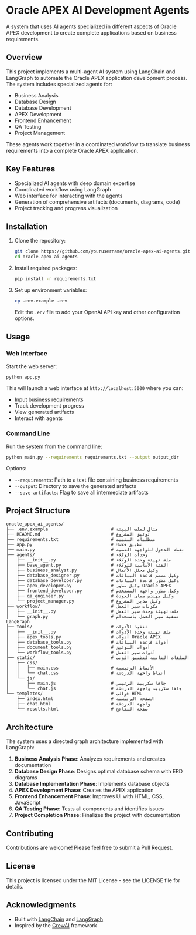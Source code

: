 # Oracle APEX AI Development Agents

A system that uses AI agents specialized in different aspects of Oracle APEX development to create complete applications based on business requirements.

## Overview

This project implements a multi-agent AI system using LangChain and LangGraph to automate the Oracle APEX application development process. The system includes specialized agents for:

- Business Analysis
- Database Design
- Database Development
- APEX Development
- Frontend Enhancement
- QA Testing
- Project Management

These agents work together in a coordinated workflow to translate business requirements into a complete Oracle APEX application.

## Key Features

- Specialized AI agents with deep domain expertise
- Coordinated workflow using LangGraph
- Web interface for interacting with the agents
- Generation of comprehensive artifacts (documents, diagrams, code)
- Project tracking and progress visualization

## Installation

1. Clone the repository:
   ```bash
   git clone https://github.com/yourusername/oracle-apex-ai-agents.git
   cd oracle-apex-ai-agents
   ```

2. Install required packages:
   ```bash
   pip install -r requirements.txt
   ```

3. Set up environment variables:
   ```bash
   cp .env.example .env
   ```
   Edit the `.env` file to add your OpenAI API key and other configuration options.

## Usage

### Web Interface

Start the web server:
```bash
python app.py
```

This will launch a web interface at `http://localhost:5000` where you can:
- Input business requirements
- Track development progress
- View generated artifacts
- Interact with agents

### Command Line

Run the system from the command line:
```bash
python main.py --requirements requirements.txt --output output_dir
```

Options:
- `--requirements`: Path to a text file containing business requirements
- `--output`: Directory to save the generated artifacts
- `--save-artifacts`: Flag to save all intermediate artifacts

## Project Structure

```
oracle_apex_ai_agents/
├── .env.example                        # مثال لملف البيئة
├── README.md                           # توثيق المشروع
├── requirements.txt                    # متطلبات التثبيت
├── app.py                              # تطبيق فلاسك
├── main.py                             # نقطة الدخول للواجهة النصية
├── agents/                             # وحدات الوكلاء
│   ├── __init__.py                     # ملف تهيئة وحدة الوكلاء
│   ├── base_agent.py                   # الفئة الأساسية للوكلاء
│   ├── business_analyst.py             # وكيل محلل الأعمال
│   ├── database_designer.py            # وكيل مصمم قاعدة البيانات
│   ├── database_developer.py           # وكيل مطور قاعدة البيانات
│   ├── apex_developer.py               # وكيل مطور Oracle APEX
│   ├── frontend_developer.py           # وكيل مطور واجهة المستخدم
│   ├── qa_engineer.py                  # وكيل مهندس ضمان الجودة
│   └── project_manager.py              # وكيل مدير المشروع
├── workflow/                           # مكونات سير العمل
│   ├── __init__.py                     # ملف تهيئة وحدة سير العمل
│   └── graph.py                        # تنفيذ سير العمل باستخدام LangGraph
├── tools/                              # تنفيذ الأدوات
│   ├── __init__.py                     # ملف تهيئة وحدة الأدوات
│   ├── apex_tools.py                   # أدوات Oracle APEX
│   ├── database_tools.py               # أدوات قاعدة البيانات
│   ├── document_tools.py               # أدوات التوثيق
│   └── workflow_tools.py               # أدوات سير العمل
├── static/                             # الملفات الثابتة لتطبيق الويب
│   ├── css/
│   │   ├── main.css                    # الأنماط الرئيسية
│   │   └── chat.css                    # أنماط واجهة الدردشة
│   └── js/
│       ├── main.js                     # جافا سكريبت الرئيسي
│       └── chat.js                     # جافا سكريبت واجهة الدردشة
└── templates/                          # قوالب HTML
    ├── index.html                      # الصفحة الرئيسية
    ├── chat.html                       # واجهة الدردشة
    └── results.html                    # صفحة النتائج
```

## Architecture

The system uses a directed graph architecture implemented with LangGraph:

1. **Business Analysis Phase**: Analyzes requirements and creates documentation
2. **Database Design Phase**: Designs optimal database schema with ERD diagrams
3. **Database Implementation Phase**: Implements database objects
4. **APEX Development Phase**: Creates the APEX application
5. **Frontend Enhancement Phase**: Improves UI with HTML, CSS, JavaScript
6. **QA Testing Phase**: Tests all components and identifies issues
7. **Project Completion Phase**: Finalizes the project with documentation

## Contributing

Contributions are welcome! Please feel free to submit a Pull Request.

## License

This project is licensed under the MIT License - see the LICENSE file for details.

## Acknowledgments

- Built with [LangChain](https://github.com/langchain-ai/langchain) and [LangGraph](https://github.com/langchain-ai/langgraph)
- Inspired by the [CrewAI](https://github.com/joaomdmoura/crewAI) framework